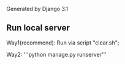 Generated by Django 3.1

## Run local server

Way1(recommend): 
Run via script "clear.sh";

Way2:
'''python manage.py runserver'''
